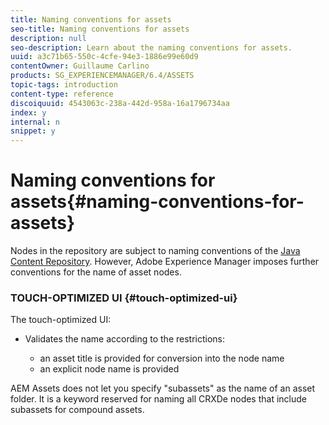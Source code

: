 ```yaml
---
title: Naming conventions for assets
seo-title: Naming conventions for assets
description: null
seo-description: Learn about the naming conventions for assets.
uuid: a3c71b65-550c-4cfe-94e3-1886e99e60d9
contentOwner: Guillaume Carlino
products: SG_EXPERIENCEMANAGER/6.4/ASSETS
topic-tags: introduction
content-type: reference
discoiquuid: 4543063c-238a-442d-958a-16a1796734aa
index: y
internal: n
snippet: y
---
```


# Naming conventions for assets{#naming-conventions-for-assets}

Nodes in the repository are subject to naming conventions of the [Java Content Repository](../../sites/developing/using/the-basics.md#javacontentrepository). However, Adobe Experience Manager imposes further conventions for the name of asset nodes.

### TOUCH-OPTIMIZED UI {#touch-optimized-ui}

The touch-optimized UI:

* Validates the name according to the restrictions:

    * an asset title is provided for conversion into the node name
    * an explicit node name is provided

AEM Assets does not let you specify "subassets" as the name of an asset folder. It is a keyword reserved for naming all CRXDe nodes that include subassets for compound assets. 
